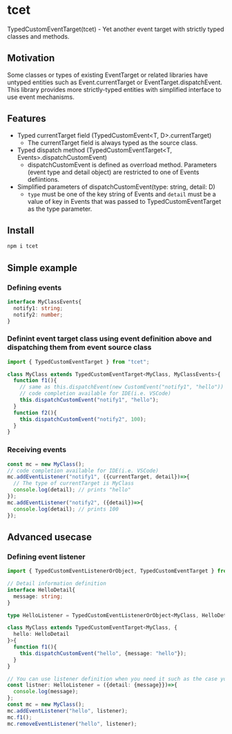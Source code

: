 # tcet

TypedCustomEventTarget(tcet) - Yet another event target with strictly typed classes and methods.

## Motivation

Some classes or types of existing EventTarget or related libraries have
untyped entities such as Event.currentTarget or EventTarget.dispatchEvent.
This library provides more strictly-typed entities with simplified interface
to use event mechanisms.

## Features

* Typed currentTarget field (TypedCustomEvent<T, D>.currentTarget)
  * The currentTarget field is always typed as the source class. 
* Typed dispatch method (TypedCustomEventTarget<T, Events>.dispatchCustomEvent)
  * dispatchCustomEvent is defined as overrload method. Parameters (event type and detail object) are restricted to one of Events defiintions.
* Simplified parameters of dispatchCustomEvent(type: string, detail: D)
  * `type` must be one of the key string of Events and `detail` must be a value of key in Events that was passed to TypedCustomEventTarget as the type parameter.

## Install

```bash
npm i tcet
```

## Simple example

### Defining events

```ts
interface MyClassEvents{
  notify1: string;
  notify2: number;
}
```

### Definint event target class using event definition above and dispatching them from event source class
```ts
import { TypedCustomEventTarget } from "tcet";

class MyClass extends TypedCustomEventTarget<MyClass, MyClassEvents>{
  function f1(){
    // same as this.dispatchEvent(new CustomEvent("notify1", "hello"))
    // code completion available for IDE(i.e. VSCode)
    this.dispatchCustomEvent("notify1", "hello");
  }
  function f2(){
    this.dispatchCustomEvent("notify2", 100);
  }
}
```

### Receiving events
```ts
const mc = new MyClass();
// code completion available for IDE(i.e. VSCode)
mc.addEventListener("notify1", ({currentTarget, detail})=>{
  // The type of currentTarget is MyClass
  console.log(detail); // prints "hello"
});
mc.addEventListener("notify2", ({detail})=>{
  console.log(detail); // prints 100
});
```


## Advanced usecase

### Defining event listener

```ts
import { TypedCustomEventListenerOrObject, TypedCustomEventTarget } from "tcet";

// Detail information definition
interface HelloDetail{
  message: string;
}

type HelloListener = TypedCustomEventListenerOrObject<MyClass, HelloDetail>;

class MyClass extends TypedCustomEventTarget<MyClass, {
  hello: HelloDetail
}>{
  function f1(){
    this.dispatchCustomEvent("hello", {message: "hello"});
  }
}

// You can use listener definition when you need it such as the case you need to remove listener later.
const listner: HelloListener = ({detail: {message}})=>{
  console.log(message);
};
const mc = new MyClass();
mc.addEventListener("hello", listener);
mc.f1();
mc.removeEventListener("hello", listener);
```
